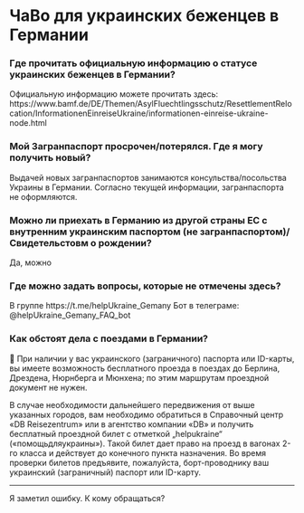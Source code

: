 <h1>ЧаВо для украинских беженцев в Германии</h1>

<h3>Где прочитать официальную информацию о статусе украинских беженцев в Германии?</h3>
Официальную информацию можете прочитать здесь: 
https://www.bamf.de/DE/Themen/AsylFluechtlingsschutz/ResettlementRelocation/InformationenEinreiseUkraine/informationen-einreise-ukraine-node.html

<h3>Мой Загранпаспорт просрочен/потерялся. Где я могу получить новый?</h3>
Выдачей новых загранпаспортов занимаются консульства/посольства Украины в Германии. 
Согласно текущей информации, загранпаспорта не оформляются. 

<h3>Можно ли приехать в Германию из другой страны ЕС с внутренним украинским паспортом (не загранпаспортом)/Свидетельстовм о рождении? </h3>
Да, можно

<h3>Где можно задать вопросы, которые не отмечены здесь? </h3>
В группе https://t.me/helpUkraine_Gemany
Бот в телеграме:
@helpUkraine_Gemany_FAQ_bot 

<h3>Как обстоят дела с поездами в Германии?</h3>

🚂 При наличии у вас украинского (заграничного) паспорта или ID-карты, вы имеете возможность бесплатного проезда в поездах до Берлина, Дрездена, Нюрнберга и Мюнхена; по этим маршрутам проездной документ не нужен.

В случае необходимости дальнейшего передвижения от выше указанных городов, вам необходимо обратиться в Справочный центр «DB Reisezentrum» или в агентство компании «DB» и получить бесплатный проездной билет с отметкой „helpukraine“ («помощьдляукраины»). Такой билет дает право на проезд в вагонах 2-го класса и действует до конечного пункта назначения. Во время проверки билетов предъявите, пожалуйста, борт-проводнику ваш украинский (заграничный) паспорт или ID-карту.



------------

Я заметил ошибку. К кому обращаться?
